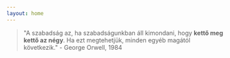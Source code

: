 ```yaml
---
layout: home
---
```

> "A szabadság az, ha szabadságunkban áll kimondani, hogy **kettő meg
> kettő az négy**. Ha ezt megtehetjük, minden egyéb magától következik." -
> George Orwell, 1984
